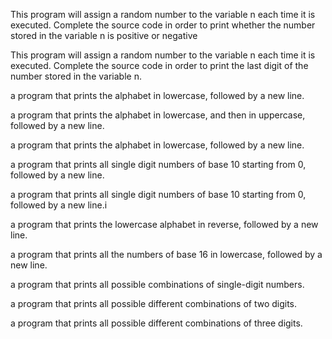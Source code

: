 This program will assign a random number to the variable n each time it is executed. Complete the source code in order to print whether the number stored in the variable n is positive or negative

This program will assign a random number to the variable n each time it is executed. Complete the source code in order to print the last digit of the number stored in the variable n.

a program that prints the alphabet in lowercase, followed by a new line.

 a program that prints the alphabet in lowercase, and then in uppercase, followed by a new line.

 a program that prints the alphabet in lowercase, followed by a new line.

 a program that prints all single digit numbers of base 10 starting from 0, followed by a new line.

a program that prints all single digit numbers of base 10 starting from 0, followed by a new line.i

a program that prints the lowercase alphabet in reverse, followed by a new line.

 a program that prints all the numbers of base 16 in lowercase, followed by a new line.

a program that prints all possible combinations of single-digit numbers.

a program that prints all possible different combinations of two digits.

 a program that prints all possible different combinations of three digits.


